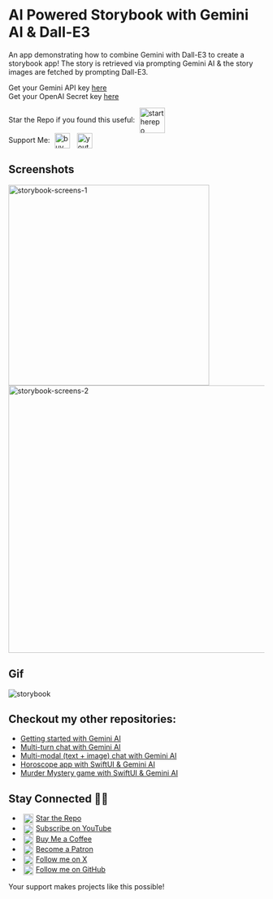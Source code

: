 # AI Powered Storybook with Gemini AI & Dall-E3
An app demonstrating how to combine Gemini with Dall-E3 to create a storybook app! The story is retrieved via prompting Gemini AI & the story images are fetched by prompting Dall-E3.

Get your Gemini API key [here](https://makersuite.google.com/app/apikey)  
Get your OpenAI Secret key [here](https://platform.openai.com/account)


Star the Repo if you found this useful: <picture><img align="center" alt="startherepo" src="https://github.com/user-attachments/assets/88e5a2e6-7f65-4caa-bce1-8400831aff68" height="50" hspace="5"></picture><br/>
Support Me: <a href="https://www.buymeacoffee.com/adsouza"><img align="center" alt="buymeacoffee" src="https://github.com/user-attachments/assets/fa541855-cb91-4ea4-bafb-d0f9d56d0126" height="30" hspace="5"></a> <a href="https://www.youtube.com/@swiftodyssey"><img align="center" alt="youtube" src="https://github.com/user-attachments/assets/e5d34f8b-7081-4e64-bf0d-3a383a16b357" height="30" hspace="5"></a>

## Screenshots
<img width="395" alt="storybook-screens-1" src="https://github.com/anupdsouza/ios-gemini-storybook/assets/103429618/0baedb86-08ff-4eab-a65d-90c2402c1dcf">
<img width="527" alt="storybook-screens-2" src="https://github.com/anupdsouza/ios-gemini-storybook/assets/103429618/9d4573e3-4a7e-4b63-a9e5-918804555264">

## Gif
![storybook](https://github.com/anupdsouza/ios-gemini-storybook/assets/103429618/edd93d28-8f60-4a2c-a557-25d3bc9544ab)

## Checkout my other repositories:
* [Getting started with Gemini AI](https://github.com/anupdsouza/ios-gemini-sample)
* [Multi-turn chat with Gemini AI](https://github.com/anupdsouza/ios-gemini-chat)
* [Multi-modal (text + image) chat with Gemini AI](https://github.com/anupdsouza/ios-gemini-chat/tree/multimodal)
* [Horoscope app with SwiftUI & Gemini AI](https://github.com/anupdsouza/ios-gemini-ai-horoscope)
* [Murder Mystery game with SwiftUI & Gemini AI](https://github.com/anupdsouza/ios-gemini-text-game)

## Stay Connected 🤙🏼
- <picture><img align="center" alt="star the repo" src="https://github.com/user-attachments/assets/6a84096c-7b0c-4585-b814-e1f9466d3469" height="20" hspace="5"></picture><a href="https://github.com/anupdsouza/ios-scratch-card-view">Star the Repo</a>
- <picture><img align="center" alt="youtube" src="https://github.com/user-attachments/assets/a6b9f4ba-96c6-4f94-ab86-ef46276e9684" height="20" hspace="5"></picture><a href="https://www.youtube.com/@swiftodyssey">Subscribe on YouTube</a>
- <picture><img align="center" alt="buymeacoffee" src="https://github.com/user-attachments/assets/a3aaa25d-66c6-49e2-b002-42738d614baa" height="20" hspace="5"></picture><a href="https://www.buymeacoffee.com/adsouza">Buy Me a Coffee</a>
- <picture><img align="center" alt="patreon" src="https://github.com/user-attachments/assets/479849e9-7b8b-463d-b840-58ad3aa79bc5" height="20" hspace="5"></picture><a href="https://patreon.com/adsouza">Become a Patron</a>
- <picture><img align="center" alt="x" src="https://github.com/user-attachments/assets/34a07357-7b49-420f-9bba-bbde5d925c03" height="20" hspace="5"></picture><a href="https://x.com/swift_odyssey">Follow me on X</a>
- <picture><img align="center" alt="github" src="https://github.com/user-attachments/assets/8bab68e4-dc8a-435f-86a8-824cdef91718" height="20" hspace="5"></picture><a href="https://github.com/anupdsouza">Follow me on GitHub</a>

Your support makes projects like this possible!



